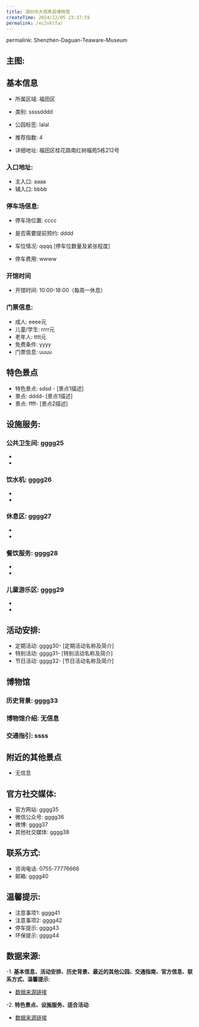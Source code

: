 ```yaml
---
title: 深圳市大观茶具博物馆
createTime: 2024/12/05 23:37:59
permalink: /ec2vktfa/
---
```

permalink: Shenzhen-Daguan-Teaware-Museum
## 主图:
<ImageCard
image="https://cn.bing.com/th?id=OHR.AlfanzinaLighthouse_ZH-CN9704515669_1920x1080.webp"
title= "深圳市大观茶具博物馆"
description= ""
date="2024/12/05"
href="/"
author="市文化广电旅游体育局"
/>
## 基本信息

- 所属区域: 福田区

- 类别: ssssdddd

- 公园标签: lalal

- 推荐指数: 4

- 详细地址: 福田区桂花路南红树福苑5栋212号

### 入口地址:
- 主入口: aaaa
- 辅入口: bbbb
### 停车场信息:
- 停车场位置: cccc

- 是否需要提前预约: dddd

- 车位情况: qqqq [停车位数量及紧张程度]

- 停车费用: wwww

### 开馆时间
- 开馆时间: 10:00-18:00（每周一休息）

### 门票信息:
- 成人: eeee元
- 儿童/学生: rrrr元
- 老年人: tttt元
- 免费条件: yyyy
- 门票信息: uuuu
## 特色景点
- 特色景点: sdsd - [景点1描述]
- 景点: dddd- [景点1描述]
- 景点: ffff- [景点2描述]
## 设施服务:
### 公共卫生间: gggg25
- 
- 
### 饮水机: gggg26
- 
- 
### 休息区: gggg27
- 
- 
### 餐饮服务: gggg28
- 
- 
### 儿童游乐区: gggg29
- 
- 
## 活动安排:
- 定期活动: gggg30- [定期活动名称及简介]
- 特别活动: gggg31- [特别活动名称及简介]
- 节日活动: gggg32- [节日活动名称及简介]
## 博物馆
### 历史背景: gggg33
### 博物馆介绍: 无信息
### 交通指引: ssss

## 附近的其他景点
- 无信息

## 官方社交媒体:
- 官方网站: gggg35
- 微信公众号: gggg36
- 微博: gggg37
- 其他社交媒体: gggg38

## 联系方式:
- 咨询电话: 0755-77776666
- 邮箱: gggg40

## 温馨提示:
- 注意事项1: gggg41
- 注意事项2: gggg42
- 停车提示: gggg43
- 环保提示: gggg44

## 数据来源:
-1. **基本信息、活动安排、历史背景、最近的其他公园、交通指南、官方信息、联系方式、温馨提示**:
- [数据来源链接](http://wtl.sz.gov.cn/ggfw/whl/bwgylb/index.html)

-2. **特色景点、设施服务、适合活动**:
- [数据来源链接](http://wtl.sz.gov.cn/ggfw/whl/bwgylb/index.html)

